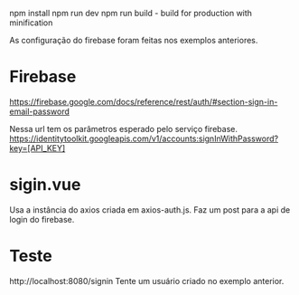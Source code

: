 npm install
npm run dev
npm run build - build for production with minification


As configuração do firebase foram feitas nos exemplos anteriores.

# Firebase
https://firebase.google.com/docs/reference/rest/auth/#section-sign-in-email-password

Nessa url tem os parâmetros esperado pelo serviço firebase.
https://identitytoolkit.googleapis.com/v1/accounts:signInWithPassword?key=[API_KEY]


# sigin.vue
Usa a instância do axios criada em axios-auth.js.
Faz um post para a api de login do firebase.


# Teste
http://localhost:8080/signin
Tente um usuário criado no exemplo anterior.